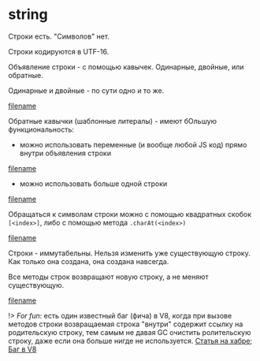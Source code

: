 # string

Строки есть. "Символов" нет. 

Строки кодируются в UTF-16.

Объявление строки - с помощью кавычек. Одинарные, двойные, или обратные.

Одинарные и двойные - по сути одно и то же.

[filename](string.js ':include :type=code :fragment=defineString')

Обратные кавычки (шаблонные литералы) - имеют бОльшую функциональность:

* можно использовать переменные (и вообще любой JS код) прямо внутри объявления строки

[filename](string.js ':include :type=code :fragment=useVariableInStr')

* можно использовать больше одной строки

[filename](string.js ':include :type=code :fragment=moreThanOneString')

Обращаться к символам строки можно с помощью квадратных скобок `[<index>]`, либо с помощью метода `.charAt(<index>)`

[filename](string.js ':include :type=code :fragment=charAccess')

Строки - иммутабельны. Нельзя изменить уже существующую строку. Как только она создана, она создана навсегда.

Все методы строк возвращают новую строку, а не меняют существующую.

[filename](string.js ':include :type=code :fragment=immutableString')

!> *For fun*: есть один известный баг (фича) в V8, когда при вызове  методов строки возвращаемая строка "внутри"
содержит ссылку на родительскую строку, тем самым не давая GC очистить ролительскую строку, даже если она больше нигде не используется.
[Статья на хабре](https://habr.com/ru/post/449368/); [Баг в V8](https://bugs.chromium.org/p/v8/issues/detail?id=2869)

